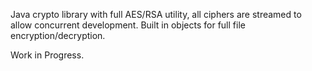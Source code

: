 Java crypto library with full AES/RSA utility, all ciphers are streamed to allow concurrent development.
Built in objects for full file encryption/decryption. 

Work in Progress.
